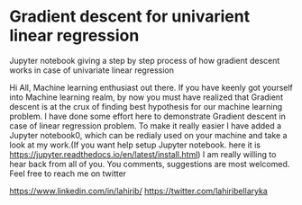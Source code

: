 # Gradient descent for univarient linear regression
Jupyter notebook giving a step by step process of how gradient descent works in case of univariate linear regression

Hi All,
Machine learning enthusiast out there. If you have keenly got yourself into Machine learning realm, by now you must have realized that Gradient descent is at the crux of finding best hypothesis for our machine learning problem.
I have done some effort here to demonstrate Gradient descent in case of linear regression problem.
To make it really easier I have added a Jupyter notebook0, which can be redialy used on your machine and take a look at my work.(If you want help setup Jupyter notebook. here it is https://jupyter.readthedocs.io/en/latest/install.html)
I am really willing to hear back from all of you. You comments, suggestions are most welcomed.
Feel free to reach me on twitter

https://www.linkedin.com/in/lahirib/
https://twitter.com/lahiribellaryka

